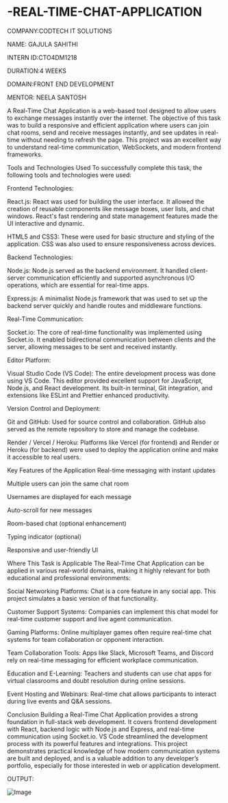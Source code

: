 # -REAL-TIME-CHAT-APPLICATION

COMPANY:CODTECH IT SOLUTIONS

NAME: GAJULA SAHITHI

INTERN ID:CTO4DM1218

DURATION:4 WEEKS

DOMAIN:FRONT END DEVELOPMENT

MENTOR: NEELA SANTOSH

A Real-Time Chat Application is a web-based tool designed to allow users to exchange messages instantly over the internet. The objective of this task was to build a responsive and efficient application where users can join chat rooms, send and receive messages instantly, and see updates in real-time without needing to refresh the page. This project was an excellent way to understand real-time communication, WebSockets, and modern frontend frameworks.

Tools and Technologies Used
To successfully complete this task, the following tools and technologies were used:

Frontend Technologies:

React.js: React was used for building the user interface. It allowed the creation of reusable components like message boxes, user lists, and chat windows. React's fast rendering and state management features made the UI interactive and dynamic.

HTML5 and CSS3: These were used for basic structure and styling of the application. CSS was also used to ensure responsiveness across devices.

Backend Technologies:

Node.js: Node.js served as the backend environment. It handled client-server communication efficiently and supported asynchronous I/O operations, which are essential for real-time apps.

Express.js: A minimalist Node.js framework that was used to set up the backend server quickly and handle routes and middleware functions.

Real-Time Communication:

Socket.io: The core of real-time functionality was implemented using Socket.io. It enabled bidirectional communication between clients and the server, allowing messages to be sent and received instantly.

Editor Platform:

Visual Studio Code (VS Code): The entire development process was done using VS Code. This editor provided excellent support for JavaScript, Node.js, and React development. Its built-in terminal, Git integration, and extensions like ESLint and Prettier enhanced productivity.

Version Control and Deployment:

Git and GitHub: Used for source control and collaboration. GitHub also served as the remote repository to store and manage the codebase.

Render / Vercel / Heroku: Platforms like Vercel (for frontend) and Render or Heroku (for backend) were used to deploy the application online and make it accessible to real users.

Key Features of the Application
Real-time messaging with instant updates

Multiple users can join the same chat room

Usernames are displayed for each message

Auto-scroll for new messages

Room-based chat (optional enhancement)

Typing indicator (optional)

Responsive and user-friendly UI

Where This Task is Applicable
The Real-Time Chat Application can be applied in various real-world domains, making it highly relevant for both educational and professional environments:

Social Networking Platforms: Chat is a core feature in any social app. This project simulates a basic version of that functionality.

Customer Support Systems: Companies can implement this chat model for real-time customer support and live agent communication.

Gaming Platforms: Online multiplayer games often require real-time chat systems for team collaboration or opponent interaction.

Team Collaboration Tools: Apps like Slack, Microsoft Teams, and Discord rely on real-time messaging for efficient workplace communication.

Education and E-Learning: Teachers and students can use chat apps for virtual classrooms and doubt resolution during online sessions.

Event Hosting and Webinars: Real-time chat allows participants to interact during live events and Q&A sessions.

Conclusion
Building a Real-Time Chat Application provides a strong foundation in full-stack web development. It covers frontend development with React, backend logic with Node.js and Express, and real-time communication using Socket.io. VS Code streamlined the development process with its powerful features and integrations. This project demonstrates practical knowledge of how modern communication systems are built and deployed, and is a valuable addition to any developer’s portfolio, especially for those interested in web or application development.

OUTPUT:

![Image](https://github.com/user-attachments/assets/18ebef2d-8a22-41f0-a3e4-a85c26ace19c)

